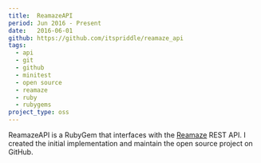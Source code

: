 ```yaml
---
title:  ReamazeAPI
period: Jun 2016 - Present
date:   2016-06-01
github: https://github.com/itspriddle/reamaze_api
tags:
  - api
  - git
  - github
  - minitest
  - open source
  - reamaze
  - ruby
  - rubygems
project_type: oss
---
```


ReamazeAPI is a RubyGem that interfaces with the [Reamaze][] REST API. I
created the initial implementation and maintain the open source project on
GitHub.

[Reamaze]: https://www.reamaze.com/
